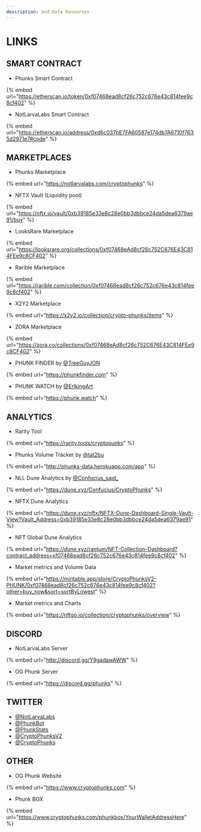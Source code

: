 ```yaml
---
description: and Data Resources
---
```


# LINKS

## SMART CONTRACT

* Phunks Smart Contract

{% embed url="https://etherscan.io/token/0xf07468ead8cf26c752c676e43c814fee9c8cf402" %}

* NotLarvaLabs Smart Contract

{% embed url="https://etherscan.io/address/0xd6c037bE7FA60587e174db7A6710f7635d2971e7#code" %}

## MARKETPLACES

* Phunks Marketplace

{% embed url="https://notlarvalabs.com/cryptophunks" %}

* NFTX Vault (Liquidity pool)

{% embed url="https://nftx.io/vault/0xb39185e33e8c28e0bb3dbbce24da5dea6379ae91/buy" %}

* LooksRare Marketplace

{% embed url="https://looksrare.org/collections/0xf07468eAd8cf26c752C676E43C814FEe9c8CF402" %}

* Rarible Marketplace

{% embed url="https://rarible.com/collection/0xf07468ead8cf26c752c676e43c814fee9c8cf402" %}

* X2Y2 Marketplace

{% embed url="https://x2y2.io/collection/crypto-phunks/items" %}

* ZORA Marketplace

{% embed url="https://zora.co/collections/0xf07468eAd8cf26c752C676E43C814FEe9c8CF402" %}

* PHUNK FINDER by [@TreeGuyJON](https://twitter.com/TreeGuyJON)

{% embed url="https://phunkfinder.com" %}

* PHUNK WATCH by [@ErlkingArt](https://twitter.com/ErlkingArt)

{% embed url="https://phunk.watch" %}

## ANALYTICS

* Rarity Tool

{% embed url="https://rarity.tools/cryptopunks" %}

* Phunks Volume Tracker by [@tat2bu](https://twitter.com/tat2bu)

{% embed url="http://phunks-data.herokuapp.com/app" %}

* NLL Dune Analytics by [@Confucius\_said\_](https://twitter.com/Confucius\_said\_)

{% embed url="https://dune.xyz/Confucius/CryptoPhunks" %}

* NFTX Dune Analytics

{% embed url="https://dune.xyz/nftx/NFTX-Dune-Dashboard-Single-Vault-View?Vault_Address=0xb39185e33e8c28e0bb3dbbce24da5dea6379ae91" %}

* NFT Global Dune Analytics

{% embed url="https://dune.xyz/rantum/NFT-Collection-Dashboard?contract_address=xf07468ead8cf26c752c676e43c814fee9c8cf402" %}

* Market metrics and Volume Data

{% embed url="https://mintable.app/store/CryptoPhunksV2-PHUNK/0xf07468ead8cf26c752c676e43c814fee9c8cf402?other=buy_now&sort=sortByLowest" %}

* Market metrics and Charts

{% embed url="https://nftgo.io/collection/cryptophunks/overview" %}

## DISCORD

* NotLarvaLabs Server

{% embed url="http://discord.gg/Y9gadawAWW" %}

* OG Phunk Server

{% embed url="https://discord.gg/phunks" %}

## TWITTER

* [@NotLarvaLabs](https://twitter.com/NotLarvaLabs)&#x20;
* [@PhunkBot](https://twitter.com/PhunkBot)
* [@PhunkStats](https://twitter.com/PhunkStats)
* [@CryptoPhunksV2](https://twitter.com/CryptoPhunksV2)
* [@CryptoPhunks](https://twitter.com/CryptoPhunks)

## OTHER

* OG Phunk Website

{% embed url="https://www.cryptophunks.com" %}

* Phunk BOX

{% embed url="https://www.cryptophunks.com/phunkbox/YourWalletAddressHere" %}
